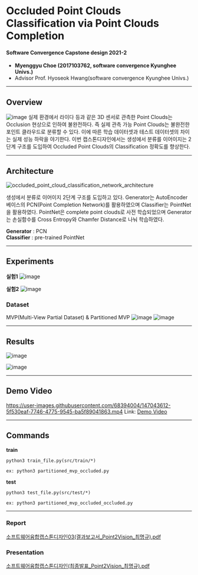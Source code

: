 # Occluded Point Clouds Classification via Point Clouds Completion 
#### Software Convergence Capstone design 2021-2

- **Myenggyu Choe (2017103762, software convergence Kyunghee Univs.)**
- Advisor Prof. Hyoseok Hwang(software convergence Kyunghee Univs.)


--------

## Overview
![image](https://user-images.githubusercontent.com/68394004/147044643-47fedd8b-bfbe-45e0-8f8b-17e65586d1d4.png)
실제 환경에서 라이다 등과 같은 3D 센서로 관측한 Point Clouds는 Occlusion 현상으로 인하여 불완전하다. 즉 실제 관측 가능 Point Clouds는 불완전한 포인트 클라우드로 분류할 수 있다.
이에 따른 학습 데이터셋과 테스트 데이터셋의 차이는 실제 성능 하락을 야기한다. 이번 캡스톤디자인에서는 생성에서 분류를 이어이지는 2단계 구조를 도입하여 Occluded Point Clouds의 Classification 정확도를 향상한다.

--------

## Architecture
![occluded_point_cloud_classification_network_architecture](https://user-images.githubusercontent.com/68394004/147044985-36ef4fdf-8e9b-4f8f-8daf-43fee78cbdcb.jpg)

생성에서 분류로 이어이지 2단계 구조를 도입하고 있다. Generator는 AutoEncoder 베이스의 PCN(Point Completion Network)를 활용하였으며 Classifier는 PointNet을 활용하였다.
PointNet은 complete point clouds로 사전 학습되었으며 Generator는 손실함수를 Cross Entropy와 Chamfer Distance로 나눠 학습하였다.

**Generator** : PCN  
**Classifier** : pre-trained PointNet

--------

## Experiments

**실험1**
![image](https://user-images.githubusercontent.com/68394004/147045946-dac0bda9-c148-4365-b0b8-afa4bd04a077.png)

**실험2**
![image](https://user-images.githubusercontent.com/68394004/147046002-b37fde71-5870-49bf-956b-da43f84949d0.png)

### Dataset
MVP(Multi-View Partial Dataset) & Partitioned MVP
![image](https://user-images.githubusercontent.com/68394004/147045896-ef220d69-1d05-4f8a-9d80-fcae5ad26ace.png)
![image](https://user-images.githubusercontent.com/68394004/147045905-5aa30bc3-5462-4b66-a882-13885965e893.png)

--------

## Results

![image](https://user-images.githubusercontent.com/68394004/147045857-862041ba-9e85-4a7c-8734-1734c3bbd66a.png)

![image](https://user-images.githubusercontent.com/68394004/147045359-b383ad06-6447-4a0c-94fb-933e48b26511.png)

--------

## Demo Video
https://user-images.githubusercontent.com/68394004/147043612-5f530eaf-7746-4775-9545-ba5f89041863.mp4
Link: [Demo Video](./소프트웨어융합캡스톤디자인(시연동영상_Point2Vision_최명규).mp4)

--------

## Commands

**train**
```
python3 train_file.py(src/train/*)

ex: python3 partitioned_mvp_occluded.py
```


**test**
```
python3 test_file.py(src/test/*)

ex: python3 partitioned_mvp_occluded_occluded.py
```
--------

### Report
[소프트웨어융합캡스톤디자인03(결과보고서_Point2Vision_최명규).pdf](https://github.com/GoDa-Choe/capstone_design/files/7760363/03._Point2Vision_.pdf)

### Presentation
[소프트웨어융합캡스톤디자인(최종발표_Point2Vision_최명규).pdf](https://github.com/GoDa-Choe/capstone_design/files/7760362/_Point2Vision_.pdf)

